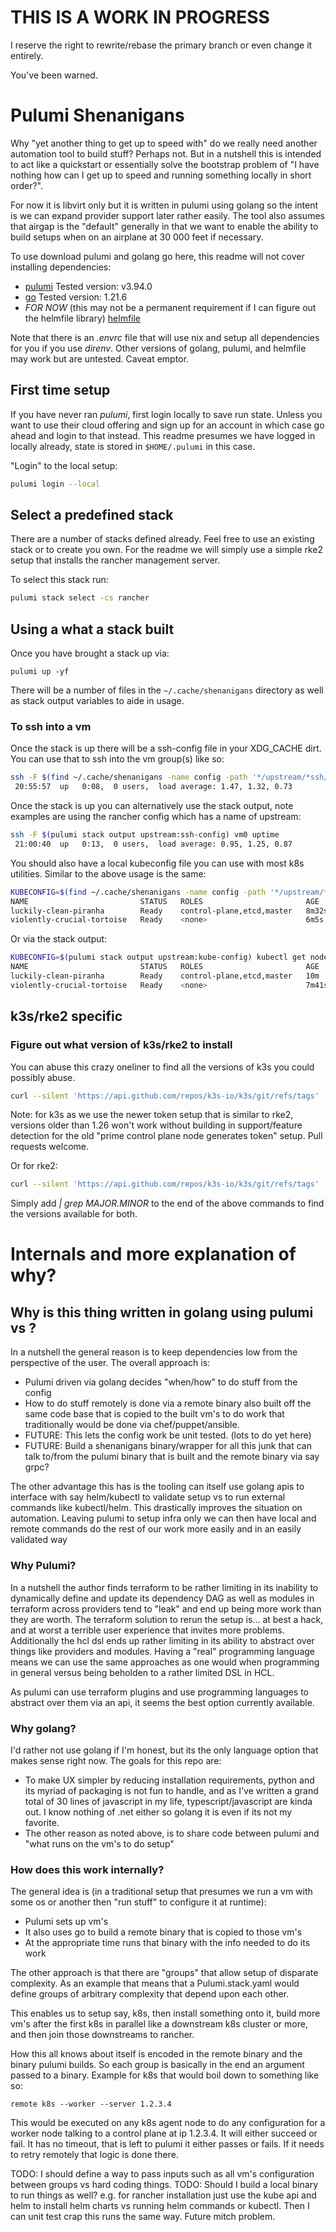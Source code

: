 # THIS IS A WORK IN PROGRESS

I reserve the right to rewrite/rebase the primary branch or even change it entirely.

You've been warned.

# Pulumi Shenanigans

Why "yet another thing to get up to speed with" do we really need another automation tool to build stuff? Perhaps not. But in a nutshell this is intended to act like a quickstart or essentially solve the bootstrap problem of "I have nothing how can I get up to speed and running something locally in short order?".

For now it is libvirt only but it is written in pulumi using golang so the intent is we can expand provider support later rather easily. The tool also assumes that airgap is the "default" generally in that we want to enable the ability to build setups when on an airplane at 30 000 feet if necessary.

To use download pulumi and golang go here, this readme will not cover installing dependencies:
- [pulumi](https://www.pulumi.com/docs/get-started/install/) Tested version: v3.94.0
- [go](https://go.dev/dl/) Tested version: 1.21.6
- *FOR NOW* (this may not be a permanent requirement if I can figure out the helmfile library) [helmfile](https://github.com/helmfile/helmfile)

Note that there is an *.envrc* file that will use nix and setup all dependencies for you if you use *direnv*. Other versions of golang, pulumi, and helmfile may work but are untested. Caveat emptor.

## First time setup

If you have never ran *pulumi*, first login locally to save run state. Unless you want to use their cloud offering and sign up for an account in which case go ahead and login to that instead. This readme presumes we have logged in locally already, state is stored in `$HOME/.pulumi` in this case.

"Login" to the local setup:
``` sh
pulumi login --local
```

## Select a predefined stack

There are a number of stacks defined already. Feel free to use an existing stack or to create you own. For the readme we will simply use a simple rke2 setup that installs the rancher management server.

To select this stack run:

```sh
pulumi stack select -cs rancher
```

## Using a what a stack built

Once you have brought a stack up via:

```
pulumi up -yf
```

There will be a number of files in the `~/.cache/shenanigans` directory as well as stack output variables to aide in usage.

### To ssh into a vm


Once the stack is up there will be a ssh-config file in your XDG_CACHE dirt. You can use that to ssh into the vm group(s) like so:

```sh
ssh -F $(find ~/.cache/shenanigans -name config -path '*/upstream/*ssh/*') vm0 uptime
 20:55:57  up   0:08,  0 users,  load average: 1.47, 1.32, 0.73
```

Once the stack is up you can alternatively use the stack output, note examples are using the rancher config which has a name of upstream:

```sh
ssh -F $(pulumi stack output upstream:ssh-config) vm0 uptime
 21:00:40  up   0:13,  0 users,  load average: 0.95, 1.25, 0.87
```

You should also have a local kubeconfig file you can use with most k8s utilities. Similar to the above usage is the same:
```sh
KUBECONFIG=$(find ~/.cache/shenanigans -name config -path '*/upstream/*kube/*') kubectl get nodes
NAME                         STATUS   ROLES                       AGE     VERSION
luckily-clean-piranha        Ready    control-plane,etcd,master   8m32s   v1.27.14+rke2r1
violently-crucial-tortoise   Ready    <none>                      6m5s    v1.27.14+rke2r1
```

Or via the stack output:
```sh
KUBECONFIG=$(pulumi stack output upstream:kube-config) kubectl get nodes
NAME                         STATUS   ROLES                       AGE     VERSION
luckily-clean-piranha        Ready    control-plane,etcd,master   10m     v1.27.14+rke2r1
violently-crucial-tortoise   Ready    <none>                      7m41s   v1.27.14+rke2r1
```

## k3s/rke2 specific

### Figure out what version of k3s/rke2 to install

You can abuse this crazy oneliner to find all the versions of k3s you could possibly abuse.

```sh
curl --silent 'https://api.github.com/repos/k3s-io/k3s/git/refs/tags' | jq -r '.[] | select(.ref) | .ref' | sed 's|refs/tags/||g' | grep -Ev rc | sort -u
```

Note: for k3s as we use the newer token setup that is similar to rke2, versions older than 1.26 won't work without building in support/feature detection for the old "prime control plane node generates token" setup. Pull requests welcome.

Or for rke2:
```sh
curl --silent 'https://api.github.com/repos/k3s-io/k3s/git/refs/tags' | jq -r '.[] | select(.ref) | .ref' | sed 's|refs/tags/||g' | grep -Ev rc | sort -u
```

Simply add *| grep MAJOR.MINOR* to the end of the above commands to find the versions available for both.

# Internals and more explanation of why?

## Why is this thing written in golang using pulumi vs <someothertool>?

In a nutshell the general reason is to keep dependencies low from the perspective of the user. The overall approach is:
- Pulumi driven via golang decides "when/how" to do stuff from the config
- How to do stuff remotely is done via a remote binary also built off the same code base that is copied to the built vm's to do work that traditionally would be done via chef/puppet/ansible.
- FUTURE: This lets the config work be unit tested. (lots to do yet here)
- FUTURE: Build a shenanigans binary/wrapper for all this junk that can talk to/from the pulumi binary that is built and the remote binary via say grpc?

The other advantage this has is the tooling can itself use golang apis to interface with say helm/kubectl to validate setup vs to run external commands like kubectl/helm. This drastically improves the situation on automation. Leaving pulumi to setup infra only we can then have local and remote commands do the rest of our work more easily and in an easily validated way

### Why Pulumi?

In a nutshell the author finds terraform to be rather limiting in its inability to dynamically define and update its dependency DAG as well as modules in terraform across providers tend to "leak" and end up being more work than they are worth. The terraform solution to rerun the setup is... at best a hack, and at worst a terrible user experience that invites more problems. Additionally the hcl dsl ends up rather limiting in its ability to abstract over things like providers and modules. Having a "real" programming language means we can use the same approaches as one would when programming in general versus being beholden to a rather limited DSL in HCL.

As pulumi can use terraform plugins and use programming languages to abstract over them via an api, it seems the best option currently available.

### Why golang?

I'd rather not use golang if I'm honest, but its the only language option that makes sense right now. The goals for this repo are:
- To make UX simpler by reducing installation requirements, python and its myriad of packaging is not fun to handle, and as I've written a grand total of 30 lines of javascript in my life, typescript/javascript are kinda out. I know nothing of .net either so golang it is even if its not my favorite.
- The other reason as noted above, is to share code between pulumi and "what runs on the vm's to do setup"

### How does this work internally?

The general idea is (in a traditional setup that presumes we run a vm with some os or another then "run stuff" to configure it at runtime):
- Pulumi sets up vm's
- It also uses go to build a remote binary that is copied to those vm's
- At the appropriate time runs that binary with the info needed to do its work

The other approach is that there are "groups" that allow setup of disparate complexity. As an example that means that a Pulumi.stack.yaml would define groups of arbitrary complexity that depend upon each other.

This enables us to setup say, k8s, then install something onto it, build more vm's after the first k8s in parallel like a downstream k8s cluster or more, and then join those downstreams to rancher.

How this all knows about itself is encoded in the remote binary and the binary pulumi builds. So each group is basically in the end an argument passed to a binary. Example for k8s that would boil down to something like so:

`remote k8s --worker --server 1.2.3.4`

This would be executed on any k8s agent node to do any configuration for a worker node talking to a control plane at ip 1.2.3.4. It will either succeed or fail. It has no timeout, that is left to pulumi it either passes or fails. If it needs to retry remotely that logic is done there.

TODO: I should define a way to pass inputs such as all vm's configuration between groups vs hard coding things.
TODO: Should I build a local binary to run things as well? e.g. for rancher installation just use the kube api and helm to install helm charts vs running helm commands or kubectl. Then I can unit test crap this runs the same way. Future mitch problem.
